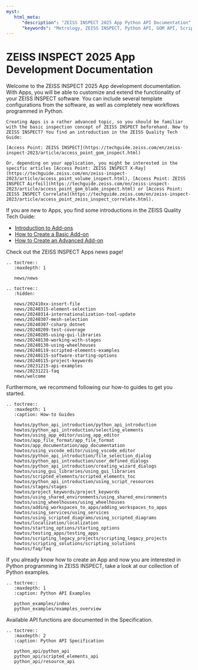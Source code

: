 ```yaml
---
myst:
   html_meta:
      "description": "ZEISS INSPECT 2025 App Python API Documentation"
      "keywords": "Metrology, ZEISS INSPECT, Python API, GOM API, Scripting, Add-ons, Apps, How-tos, Examples, Specification, Documentation"
--- 
```


# ZEISS INSPECT 2025 App Development Documentation 

Welcome to the ZEISS INSPECT 2025 App development documentation. With Apps, you will be able to customize and extend the functionality of your ZEISS INSPECT software. 
You can include several template configurations from the software, as well as completely new workflows programmed in Python.

```{important}
Creating Apps is a rather advanced topic, so you should be familiar with the basic inspection concept of ZEISS INSPECT beforehand. New to ZEISS INSPECT? You find an introduction in the ZEISS Quality Tech Guide:

[Access Point: ZEISS INSPECT](https://techguide.zeiss.com/en/zeiss-inspect-2023/article/access_point_gom_inspect.html)

Or, depending on your application, you might be interested in the specific articles [Access Point: ZEISS INSPECT X-Ray](https://techguide.zeiss.com/en/zeiss-inspect-2023/article/access_point_volume_inspect.html), [Access Point: ZEISS INSPECT Airfoil](https://techguide.zeiss.com/en/zeiss-inspect-2023/article/access_point_gom_blade_inspect.html) or [Access Point: ZEISS INSPECT Correlate](https://techguide.zeiss.com/en/zeiss-inspect-2023/article/access_point_zeiss_inspect_correlate.html).

```
If you are new to Apps, you find some introductions in the ZEISS Quality Tech Guide:

* [Introduction to Add-ons](https://techguide.zeiss.com/en/zeiss-inspect-2023/article/introduction_to_add-ons.html)
* [How to Create a Basic Add-on](https://techguide.zeiss.com/en/zeiss-inspect-2023/article/how_to_create_a_basic_add_on.html)
* [How to Create an Advanced Add-on](https://techguide.zeiss.com/en/zeiss-inspect-2023/article/how_to_create_an_advanced_add_on.html)

Check out the ZEISS INSPECT Apps news page!

```{eval-rst}
.. toctree::
   :maxdepth: 1
   
   news/news
```

```{eval-rst}
.. toctree::
   :hidden:
   
   news/202410xx-insert-file
   news/20240315-element-selection
   news/20240314-internationalization-tool-update
   news/20240307-mesh-selection
   news/20240307-csharp_dotnet
   news/20240209-test-coverage
   news/20240205-using-gui-libraries
   news/20240130-working-with-stages
   news/20240130-using-wheelhouses
   news/20240119-scripted-elements-examples
   news/20240115-software-starting-options
   news/20240115-project-keywords
   news/20231215-api-examples
   news/20231221-faq
   news/welcome
```

Furthermore, we recommend following our how-to guides to get you started.

```{eval-rst}
.. toctree::
   :maxdepth: 1
   :caption: How-to Guides

   howtos/python_api_introduction/python_api_introduction
   howtos/python_api_introduction/selecting_elements
   howtos/using_app_editor/using_app_editor
   howtos/app_file_format/app_file_format
   howtos/app_documentation/app_documentation
   howtos/using_vscode_editor/using_vscode_editor
   howtos/python_api_introduction/file_selection_dialog
   howtos/python_api_introduction/user_defined_dialogs
   howtos/python_api_introduction/creating_wizard_dialogs
   howtos/using_gui_libraries/using_gui_libraries
   howtos/scripted_elements/scripted_elements_toc
   howtos/python_api_introduction/using_script_resources
   howtos/stages/stages
   howtos/project_keywords/project_keywords
   howtos/using_shared_environments/using_shared_environments
   howtos/using_wheelhouses/using_wheelhouses
   howtos/adding_workspaces_to_apps/adding_workspaces_to_apps
   howtos/using_services/using_services
   howtos/using_scripted_diagrams/using_scripted_diagrams
   howtos/localization/localization
   howtos/starting_options/starting_options
   howtos/testing_apps/testing_apps
   howtos/scripting_legacy_projects/scripting_legacy_projects
   howtos/scripting_solutions/scripting_solutions
   howtos/faq/faq
```


If you already know how to create an App and now you are interested in Python programming in ZEISS INSPECT, take a look at our collection of Python examples.

```{eval-rst}
.. toctree::
   :maxdepth: 1
   :caption: Python API Examples

   python_examples/index
   python_examples/examples_overview
```

Available API functions are documented in the Specification.

```{eval-rst}
.. toctree::
   :maxdepth: 2
   :caption: Python API Specification

   python_api/python_api
   python_api/scripted_elements_api
   python_api/resource_api
```
